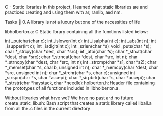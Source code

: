 C - Static libraries In this project, I learned what static libraries are and practiced creating and using them with ar, ranlib, and nm.

Tasks 📃 0. A library is not a luxury but one of the necessities of life

libholberton.a: C Static library containing all the functions listed below:

int _putchar(char c); int _islower(int c); int _isalpha(int c); int _abs(int n); int _isupper(int c); int _isdigit(int c); int _strlen(char *s); void _puts(char *s); char *_strcpy(char *dest, char *src); int _atoi(char *s); char *_strcat(char *dest, char *src); char *_strncat(char *dest, char *src, int n); char *_strncpy(char *dest, char *src, int n); int _strcmp(char *s1, char *s2); char *_memset(char *s, char b, unsigned int n); char *_memcpy(char *dest, char *src, unsigned int n); char *_strchr(char *s, char c); unsigned int _strspn(char *s, char *accept); char *_strpbrk(char *s, char *accept); char *_strstr(char *haystack, char *needle); holberton.h: Header file containing the prototypes of all functions included in libholberton.a.

Without libraries what have we? We have no past and no future
create_static_lib.sh: Bash script that creates a static library called liball.a from all the .c files in the current directory
